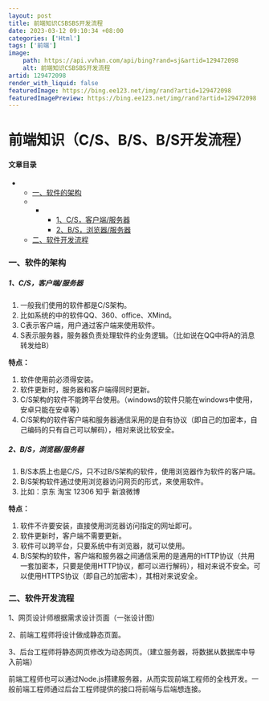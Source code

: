 ```yaml
---
layout: post
title: 前端知识CSBSBS开发流程
date: 2023-03-12 09:10:34 +08:00
categories: ['Html']
tags: ['前端']
image:
    path: https://api.vvhan.com/api/bing?rand=sj&artid=129472098
    alt: 前端知识CSBSBS开发流程
artid: 129472098
render_with_liquid: false
featuredImage: https://bing.ee123.net/img/rand?artid=129472098
featuredImagePreview: https://bing.ee123.net/img/rand?artid=129472098
---
```


# 前端知识（C/S、B/S、B/S开发流程）

#### 文章目录

* + [一、软件的架构](#_2)
  + - * [1、C/S，客户端/服务器](#1CS_4)
      * [2、B/S，浏览器/服务器](#2BS_18)
  + [二、软件开发流程](#_33)

### 一、软件的架构

##### 1、C/S，客户端/服务器

1. 一般我们使用的软件都是C/S架构。
2. 比如系统的中的软件QQ、360、office、XMind。
3. C表示客户端，用户通过客户端来使用软件。
4. S表示服务器，服务器负责处理软件的业务逻辑。（比如说在QQ中将A的消息转发给B）

**特点：**

1. 软件使用前必须得安装。
2. 软件更新时，服务器和客户端得同时更新。
3. C/S架构的软件不能跨平台使用。（windows的软件只能在windows中使用，安卓只能在安卓等）
4. C/S架构的软件客户端和服务器通信采用的是自有协议（即自己的加密本，自己编码的只有自己可以解码），相对来说比较安全。

##### 2、B/S，浏览器/服务器

1. B/S本质上也是C/S，只不过B/S架构的软件，使用浏览器作为软件的客户端。
2. B/S架构软件通过使用浏览器访问网页的形式，来使用软件。
3. 比如：京东 淘宝 12306 知乎 新浪微博

**特点：**

1. 软件不许要安装，直接使用浏览器访问指定的网址即可。
2. 软件更新时，客户端不需要更新。
3. 软件可以跨平台，只要系统中有浏览器，就可以使用。
4. B/S架构的软件，客户端和服务器之间通信采用的是通用的HTTP协议（共用一套加密本，只要是使用HTTP协议，都可以进行解码），相对来说不安全。可以使用HTTPS协议（即自己的加密本），其相对来说安全。

### 二、软件开发流程

1、网页设计师根据需求设计页面（一张设计图）

2、前端工程师将设计做成静态页面。

3、后台工程师将静态网页修改为动态网页。（建立服务器，将数据从数据库中导入前端）

前端工程师也可以通过Node.js搭建服务器，从而实现前端工程师的全栈开发。一般前端工程师通过后台工程师提供的接口将前端与后端想连接。